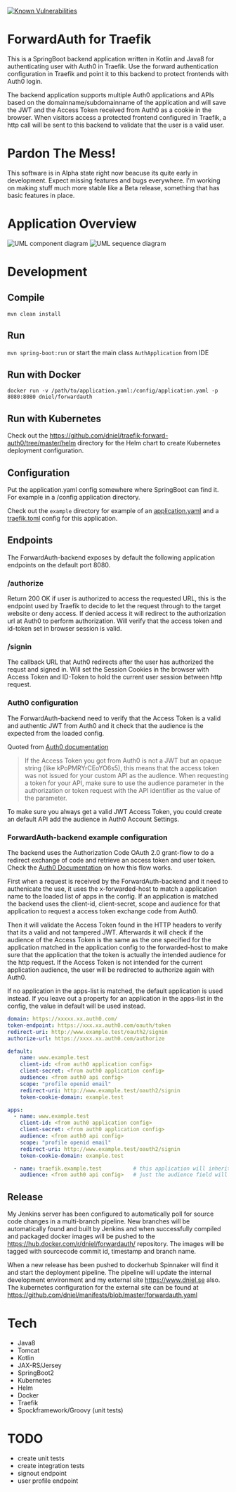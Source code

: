 [![Known Vulnerabilities](https://snyk.io/test/github/dniel/traefik-forward-auth0/badge.svg)](https://snyk.io/test/github/dniel/traefik-forward-auth0)

# ForwardAuth for Traefik
This is a SpringBoot backend application written in Kotlin and Java8 for authenticating user with Auth0 in Traefik.
Use the forward authentication configuration in Traefik and point it to this backend to protect frontends with Auth0 login.

The backend application supports multiple Auth0 applications and APIs based on the domainname/subdomainname of the
application and will save the JWT and the Access Token received from Auth0 as a cookie in the browser. When visitors 
access a protected frontend configured in Traefik, a http call will be sent to this backend to validate that the user is
a valid user.

# Pardon The Mess!
This software is in Alpha state right now beacuse its quite early in development. Expect missing features and bugs everywhere.
I'm working on making stuff much more stable like a Beta release, something that has basic features in place.

# Application Overview
![UML component diagram](/docs/component.png "Component diagram")
![UML sequence diagram](/docs/sequence.png "Sequence diagram")

# Development
## Compile
`mvn clean install`

## Run
`mvn spring-boot:run` or start the main class `AuthApplication` from IDE

## Run with Docker
`docker run -v /path/to/application.yaml:/config/application.yaml -p 8080:8080 dniel/forwardauth`

## Run with Kubernetes
Check out the https://github.com/dniel/traefik-forward-auth0/tree/master/helm directory for the Helm chart to create Kubernetes deployment configuration.

## Configuration
Put the application.yaml config somewhere where SpringBoot can find it. 
For example in a /config application directory.

Check out the `example` directory for example of an [application.yaml](/example/application.yaml) and a 
[traefik.toml](/example/traefik.toml) config for this application.

## Endpoints
The ForwardAuth-backend exposes by default the following application endpoints on the default port 8080. 
### /authorize
Return 200 OK if user is authorized to access the requested URL, this is the endpoint used by Traefik to 
decide to let the request through to the target website or deny access. If denied access it will redirect to
the authorization url at Auth0 to perform authorization. Will verify that the access token and id-token set in
browser session is valid.

### /signin
The callback URL that Auth0 redirects after the user has authorized the requst and signed in.
Will set the Session Cookies in the browser with Access Token and ID-Token to hold the current user session 
between http request.

### Auth0 configuration
The ForwardAuth-backend need to verify that the Access Token is a valid and authentic 
JWT from Auth0 and it check that the audience is the expected from the loaded config.

Quoted from [Auth0 documentation](https://auth0.com/docs/api-auth/tutorials/verify-access-token)
>If the Access Token you got from Auth0 is not a JWT but an opaque string 
>(like kPoPMRYrCEoYO6s5), this means that the access token was not issued 
>for your custom API as the audience. When requesting a token for your API, 
>make sure to use the audience parameter in the authorization or token request
>with the API identifier as the value of the parameter.

To make sure you always get a valid JWT Access Token, you could create an default API
add the audience in Auth0 Account Settings.

### ForwardAuth-backend example configuration
The backend uses the Authorization Code OAuth 2.0 grant-flow to do a redirect exchange of code and retrieve an
access token and user token. Check the [Auth0 Documentation](https://auth0.com/docs/api-auth/grant/authorization-code)
on how this flow works.

First when a request is received by the ForwardAuth-backend and it need to authenicate the use, it uses the x-forwarded-host 
to match a application name to the loaded list of apps in the config. If an application is matched the backend uses the
client-id, client-secret, scope and audience for that application to request a access token exchange code from Auth0.

Then it will validate the Access Token found in the HTTP headers to verify that its a valid and not tampered JWT. 
Afterwards it will check if the audience of the Access Token is the same as the one specified for the application matched
in the application config to the forwarded-host to make sure that the application that the token is actually the intended
audience for the http request. If the Access Token is not intended for the current application audience, the user will
be redirected to authorize again with Auth0.

If no application in the apps-list is matched, the default application is used instead.
If you leave out a property for an application in the apps-list in the config, the value in default will be used instead.

```yaml
domain: https://xxxxx.xx.auth0.com/
token-endpoint: https://xxx.xx.auth0.com/oauth/token
redirect-uri: http://www.example.test/oauth2/signin
authorize-url: https://xxxx.xx.auth0.com/authorize

default: 
    name: www.example.test
    client-id: <from auth0 application config>
    client-secret: <from auth0 application config>
    audience: <from auth0 api config>
    scope: "profile openid email"
    redirect-uri: http://www.example.test/oauth2/signin
    token-cookie-domain: example.test

apps:
  - name: www.example.test
    client-id: <from auth0 application config>
    client-secret: <from auth0 application config>
    audience: <from auth0 api config>
    scope: "profile openid email"
    redirect-uri: http://www.example.test/oauth2/signin
    token-cookie-domain: example.test

  - name: traefik.example.test          # this application will inherit most of the values from the default app.
    audience: <from auth0 api config>   # just the audience field will be used, all other values from the default.
```

## Release
My Jenkins server has been configured to automatically poll for source code changes in a multi-branch pipeline. 
New branches will be automatically found and built by Jenkins and when successfully compiled and packaged 
docker images will be pushed to the https://hub.docker.com/r/dniel/forwardauth/ repository.
The images will be tagged with sourcecode commit id, timestamp and branch name.

When a new release has been pushed to dockerhub Spinnaker will find it and start the deployment pipeline.
The pipeline will update the internal development environment and my external site https://www.dniel.se 
also. The kubernetes configuration for the external site can be found at https://github.com/dniel/manifests/blob/master/forwardauth.yaml

# Tech
- Java8
- Tomcat
- Kotlin
- JAX-RS/Jersey
- SpringBoot2
- Kubernetes
- Helm
- Docker
- Traefik
- Spockframework/Groovy (unit tests)

# TODO
- create unit tests
- create integration tests
- signout endpoint 
- user profile endpoint
